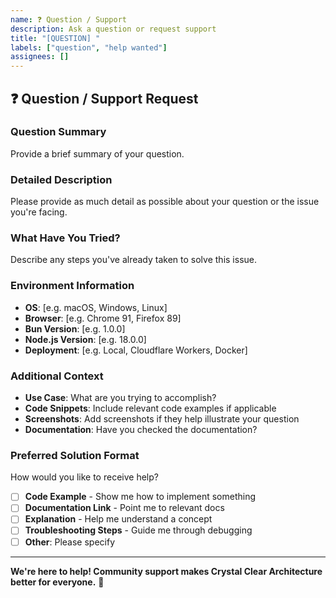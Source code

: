 ```yaml
---
name: ❓ Question / Support
description: Ask a question or request support
title: "[QUESTION] "
labels: ["question", "help wanted"]
assignees: []
---
```


## ❓ Question / Support Request

### **Question Summary**
Provide a brief summary of your question.

### **Detailed Description**
Please provide as much detail as possible about your question or the issue you're facing.

### **What Have You Tried?**
Describe any steps you've already taken to solve this issue.

### **Environment Information**
- **OS**: [e.g. macOS, Windows, Linux]
- **Browser**: [e.g. Chrome 91, Firefox 89]
- **Bun Version**: [e.g. 1.0.0]
- **Node.js Version**: [e.g. 18.0.0]
- **Deployment**: [e.g. Local, Cloudflare Workers, Docker]

### **Additional Context**
- **Use Case**: What are you trying to accomplish?
- **Code Snippets**: Include relevant code examples if applicable
- **Screenshots**: Add screenshots if they help illustrate your question
- **Documentation**: Have you checked the documentation?

### **Preferred Solution Format**
How would you like to receive help?
- [ ] **Code Example** - Show me how to implement something
- [ ] **Documentation Link** - Point me to relevant docs
- [ ] **Explanation** - Help me understand a concept
- [ ] **Troubleshooting Steps** - Guide me through debugging
- [ ] **Other**: Please specify

---

**We're here to help! Community support makes Crystal Clear Architecture better for everyone.** 💬
